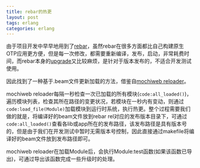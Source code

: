 ```yaml
---
title: rebar的热更
layout: post
tags: erlang
categories: erlang
---
```


由于项目开发中早早地用到了[rebar][rebar]，虽然rebar在很多方面都比自己构建原生OTP应用更方便，但是每一次修改，都需要重新编译，发布，启动，非常耗费时间，而rebar本身的[upgrade][rebar upgrade]又比较麻烦，是针对于版本发布的，不适合开发测试使用。


因此找到了一种基于.beam文件更新加载的方法，借鉴自[mochiweb reloader][mochiweb reloader]。

<!--more-->

mochiweb reloader每隔一秒检查一次已加载的所有模块(`code:all_loaded()`)，遍历模块列表，检查其所在路径的变更状况，若模块在一秒内有变动，则通过`code:load_file(Module)`加载模块到运行时系统，执行热更。整个过程需要我们做的就是，将编译好的beam文件放到rebar rel对应的发布版本目录下，可通过`code:all_loaded()`查看各lib或app所在的发布路径，该发布路径是具有版本号的，但是由于我们在开发测试中暂时无需版本号控制，因此直接通过makefile将编译好的beam文件放到发布路径即可。

mochiweb reloader在加载Module后，会执行Module:test函数(如果该函数已导出)，可通过导出该函数完成一些升级时的处理。


[mochiweb reloader]: https://github.com/mochi/mochiweb/blob/master/src/reloader.erl
[rebar]: https://github.com/basho/rebar
[rebar upgrade]: https://github.com/rebar/rebar/wiki/Upgrades
